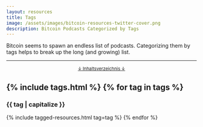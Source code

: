 ```yaml
---
layout: resources
title: Tags
image: /assets/images/bitcoin-resources-twitter-cover.png
description: Bitcoin Podcasts Categorized by Tags
---
```


Bitcoin seems to spawn an endless list of podcasts. Categorizing them by tags
helps to break up the long (and growing) list.

---

<center>
  <p><small><a href="#toc">↓ Inhaltsverzeichnis ↓</a></small></p>
</center>

{% include tags.html %}
{% for tag in tags %}
---
### {{ tag | capitalize }}
{% include tagged-resources.html tag=tag %}
{% endfor %}
